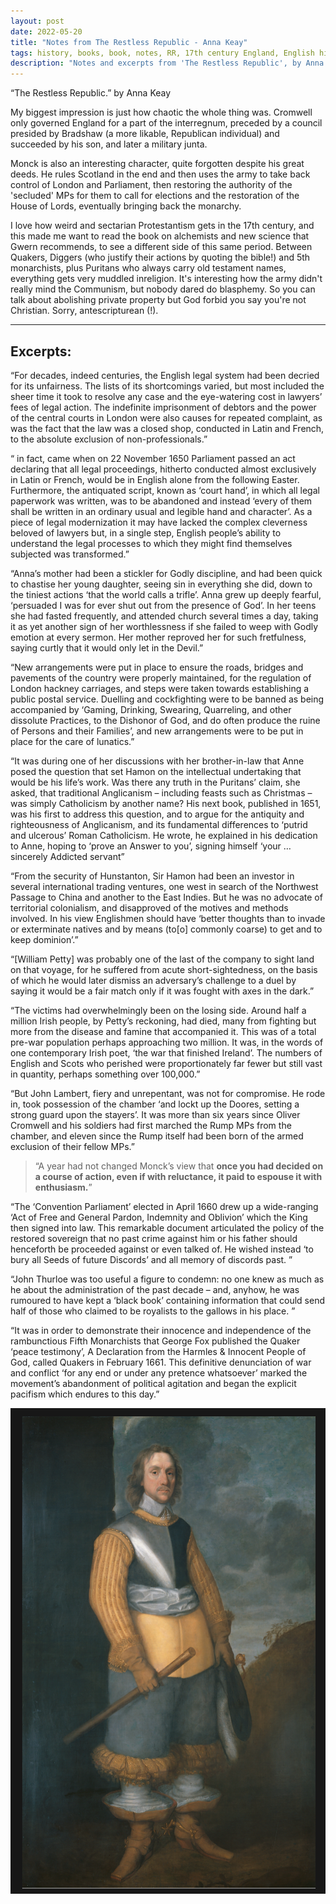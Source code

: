 ```yaml
---
layout: post
date: 2022-05-20
title: "Notes from The Restless Republic - Anna Keay"
tags: history, books, book, notes, RR, 17th century England, English history, Cromwell
description: "Notes and excerpts from 'The Restless Republic', by Anna Keay."
---
```


“The Restless Republic.” by Anna Keay

My biggest impression is just how chaotic the whole thing was. Cromwell only governed England for a part of the interregnum, preceded by a council presided by Bradshaw (a more likable, Republican individual) and succeeded by his son, and later a military junta.

Monck is also an interesting character, quite forgotten despite his great deeds. He rules Scotland in the end and then uses the army to take back control of London and Parliament, then restoring the authority of the 'secluded' MPs for them to call for elections and the restoration of the House of Lords, eventually bringing back the monarchy.

I love how weird and sectarian Protestantism gets in the 17th century, and this made me want to read the book on alchemists and new science that Gwern recommends, to see a different side of this same period. Between Quakers, Diggers (who justify their actions by quoting the bible!) and 5th monarchists, plus Puritans who always carry old testament names, everything gets very muddled inreligion. It's interesting how the army didn't really mind the Communism, but nobody dared do blasphemy. So you can talk about abolishing private property but God forbid you say you're not Christian. Sorry, antescripturean (!).

---
## Excerpts:


“For decades, indeed centuries, the English legal system had been decried for its unfairness. The lists of its shortcomings varied, but most included the sheer time it took to resolve any case and the eye-watering cost in lawyers’ fees of legal action. The indefinite imprisonment of debtors and the power of the central courts in London were also causes for repeated complaint, as was the fact that the law was a closed shop, conducted in Latin and French, to the absolute exclusion of non-professionals.”

“ in fact, came when on 22 November 1650 Parliament passed an act declaring that all legal proceedings, hitherto conducted almost exclusively in Latin or French, would be in English alone from the following Easter. Furthermore, the antiquated script, known as ‘court hand’, in which all legal paperwork was written, was to be abandoned and instead ‘every of them shall be written in an ordinary usual and legible hand and character’. As a piece of legal modernization it may have lacked the complex cleverness beloved of lawyers but, in a single step, English people’s ability to understand the legal processes to which they might find themselves subjected was transformed.”

“Anna’s mother had been a stickler for Godly discipline, and had been quick to chastise her young daughter, seeing sin in everything she did, down to the tiniest actions ‘that the world calls a trifle’. Anna grew up deeply fearful, ‘persuaded I was for ever shut out from the presence of God’. In her teens she had fasted frequently, and attended church several times a day, taking it as yet another sign of her worthlessness if she failed to weep with Godly emotion at every sermon. Her mother reproved her for such fretfulness, saying curtly that it would only let in the Devil.”


“New arrangements were put in place to ensure the roads, bridges and pavements of the country were properly maintained, for the regulation of London hackney carriages, and steps were taken towards establishing a public postal service. Duelling and cockfighting were to be banned as being accompanied by ‘Gaming, Drinking, Swearing, Quarreling, and other dissolute Practices, to the Dishonor of God, and do often produce the ruine of Persons and their Families’, and new arrangements were to be put in place for the care of lunatics.”

“It was during one of her discussions with her brother-in-law that Anne posed the question that set Hamon on the intellectual undertaking that would be his life’s work. Was there any truth in the Puritans’ claim, she asked, that traditional Anglicanism – including feasts such as Christmas – was simply Catholicism by another name? His next book, published in 1651, was his first to address this question, and to argue for the antiquity and righteousness of Anglicanism, and its fundamental differences to ‘putrid and ulcerous’ Roman Catholicism. He wrote, he explained in his dedication to Anne, hoping to ‘prove an Answer to you’, signing himself ‘your … sincerely Addicted servant”

“From the security of Hunstanton, Sir Hamon had been an investor in several international trading ventures, one west in search of the Northwest Passage to China and another to the East Indies. But he was no advocate of territorial colonialism, and disapproved of the motives and methods involved. In his view Englishmen should have ‘better thoughts than to invade or exterminate natives and by means (to[o] commonly coarse) to get and to keep dominion’.”

“[William Petty] was probably one of the last of the company to sight land on that voyage, for he suffered from acute short-sightedness, on the basis of which he would later dismiss an adversary’s challenge to a duel by saying it would be a fair match only if it was fought with axes in the dark.”

“The victims had overwhelmingly been on the losing side. Around half a million Irish people, by Petty’s reckoning, had died, many from fighting but more from the disease and famine that accompanied it. This was of a total pre-war population perhaps approaching two million. It was, in the words of one contemporary Irish poet, ‘the war that finished Ireland’. The numbers of English and Scots who perished were proportionately far fewer but still vast in quantity, perhaps something over 100,000.”

“But John Lambert, fiery and unrepentant, was not for compromise. He rode in, took possession of the chamber ‘and lockt up the Doores, setting a strong guard upon the stayers’. It was more than six years since Oliver Cromwell and his soldiers had first marched the Rump MPs from the chamber, and eleven since the Rump itself had been born of the armed exclusion of their fellow MPs.”

> “A year had not changed Monck’s view that **once you had decided on a course of action, even if with reluctance, it paid to espouse it with enthusiasm.**”

“The ‘Convention Parliament’ elected in April 1660 drew up a wide-ranging ‘Act of Free and General Pardon, Indemnity and Oblivion’ which the King then signed into law. This remarkable document articulated the policy of the restored sovereign that no past crime against him or his father should henceforth be proceeded against or even talked of. He wished instead ‘to bury all Seeds of future Discords’ and all memory of discords past. ”

“John Thurloe was too useful a figure to condemn: no one knew as much as he about the administration of the past decade – and, anyhow, he was rumoured to have kept a ‘black book’ containing information that could send half of those who claimed to be royalists to the gallows in his place. ”

“It was in order to demonstrate their innocence and independence of the rambunctious Fifth Monarchists that George Fox published the Quaker ‘peace testimony’, A Declaration from the Harmles & Innocent People of God, called Quakers in February 1661. This definitive denunciation of war and conflict ‘for any end or under any pretence whatsoever’ marked the movement’s abandonment of political agitation and began the explicit pacifism which endures to this day.”

![](image/cromwell.png)